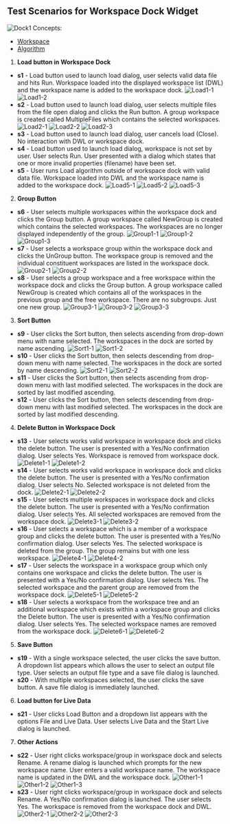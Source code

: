 ## Test Scenarios for Workspace Dock Widget 
![Dock1](ScenariosScreenshots/MantidDock.png)
Concepts:
 - [Workspace](http://docs.mantidproject.org/nightly/concepts/Workspace.html)
 - [Algorithm](http://docs.mantidproject.org/nightly/concepts/Algorithm.html)
 
1. **Load button in Workspace Dock**
 * **s1** - Load button used to launch load dialog, user selects valid data file and hits Run. Workspace loaded into the displayed workspace list (DWL) and the workspace name is added to the workspace dock. ![Load1-1](ScenariosScreenshots/Load1-1.png) ![Load1-2](ScenariosScreenshots/Load1-2.png)
 * **s2** - Load button used to launch load dialog, user selects multiple files from the file open dialog and clicks the Run button. A group workspace is created called MultipleFiles which contains the selected workspaces. ![Load2-1](ScenariosScreenshots/Load2-1.png) ![Load2-2](ScenariosScreenshots/Load2-2.png) ![Load2-3](ScenariosScreenshots/Load2-3.png)
 * **s3** - Load button used to launch load dialog, user cancels load (Close). No interaction with DWL or workspace dock.
 * **s4** - Load button used to launch load dialog, workspace is not set by user. User selects Run. User presented with a dialog which states that one or more invalid properties (filename) have been set.
 * **s5** - User runs Load algorithm outside of workspace dock with valid data file. Workspace loaded into DWL and the workspace name is added to the workspace dock. ![Load5-1](ScenariosScreenshots/Load5-1.png) ![Load5-2](ScenariosScreenshots/Load5-2.png) ![Load5-3](ScenariosScreenshots/Load5-3.png)
2. **Group Button**
 * **s6** - User selects multiple workspaces within the workspace dock and clicks the Group button.  A group workspace called NewGroup is created which contains the selected workspaces. The workspaces are no longer displayed independently of the group. ![Group1-1](ScenariosScreenshots/Group1-1.png) ![Group1-2](ScenariosScreenshots/Group1-2.png) ![Group1-3](ScenariosScreenshots/Group1-3.png)
 * **s7** - User selects a workspace group within the workspace dock and clicks the UnGroup button. The workspace group is removed and the individual constituent workspaces are listed in the workspace dock. ![Group2-1](ScenariosScreenshots/Group2-1.png) ![Group2-2](ScenariosScreenshots/Group2-2.png)
 * **s8** - User selects a group workspace and a free workspace within the workspace dock and clicks the Group button. A group workspace called NewGroup is created which contains all of the workspaces in the previous group and the free workspace. There are no subgroups. Just one new group. ![Group3-1](ScenariosScreenshots/Group3-1.png) ![Group3-2](ScenariosScreenshots/Group3-2.png) ![Group3-3](ScenariosScreenshots/Group3-3.png)
3. **Sort Button**
 * **s9** - User clicks the Sort button, then selects ascending from drop-down menu with name selected. The workspaces in the dock are sorted by name ascending. ![Sort1-1](ScenariosScreenshots/Sort1-1.png) ![Sort1-2](ScenariosScreenshots/Sort1-2.png)
 * **s10** - User clicks the Sort button, then selects descending from drop-down menu with name selected. The workspaces in the dock are sorted by name descending. ![Sort2-1](ScenariosScreenshots/Sort2-1.png) ![Sort2-2](ScenariosScreenshots/Sort2-2.png)
 * **s11** - User clicks the Sort button, then selects ascending from drop-down menu with last modified selected. The workspaces in the dock are sorted by last modified ascending.
 * **s12** - User clicks the Sort button, then selects descending from drop-down menu with last modified selected. The workspaces in the dock are sorted by last modified descending.
4. **Delete Button in Workspace Dock**
 * **s13** - User selects works valid workspace in workspace dock and clicks the delete button. The user is presented with a Yes/No confirmation dialog. User selects Yes. Workspace is removed from workspace dock. ![Delete1-1](ScenariosScreenshots/Delete1-1.png) ![Delete1-2](ScenariosScreenshots/Delete1-2.png)
 * **s14** - User selects works valid workspace in workspace dock and clicks the delete button. The user is presented with a Yes/No confirmation dialog. User selects No. Selected workspace is not deleted from the dock. ![Delete2-1](ScenariosScreenshots/Delete2-1.png) ![Delete2-2](ScenariosScreenshots/Delete2-2.png)
 * **s15** - User selects multiple workspaces in workspace dock and clicks the delete button. The user is presented with a Yes/No confirmation dialog. User selects Yes. All selected workspaces are removed from the workspace dock. ![Delete3-1](ScenariosScreenshots/Delete3-1.png) ![Delete3-2](ScenariosScreenshots/Delete3-2.png)
 * **s16** - User selects a workspace which is a member of a workspace group and clicks the delete button. The user is presented with a Yes/No confirmation dialog. User selects Yes. The selected workspace is deleted from the group. The group remains but with one less workspace. ![Delete4-1](ScenariosScreenshots/Delete4-1.png) ![Delete4-2](ScenariosScreenshots/Delete4-2.png)
 * **s17** - User selects the workspace in a workspace group which only contains one workspace and clicks the delete button. The user is presented with a Yes/No confirmation dialog. User selects Yes. The selected workspace and the parent group are removed from the workspace dock. ![Delete5-1](ScenariosScreenshots/Delete5-1.png) ![Delete5-2](ScenariosScreenshots/Delete5-2.png)
 * **s18** - User selects a workspace from the workspace tree and an additional workspace which exists within a workspace group and clicks the Delete button. The user is presented with a Yes/No confirmation dialog. User selects Yes. The selected workspace names are removed from the workspace dock. ![Delete6-1](ScenariosScreenshots/Delete6-1.png) ![Delete6-2](ScenariosScreenshots/Delete6-2.png)
5. **Save Button**
 * **s19** - With a single workspace selected, the user clicks the save button. A dropdown list appears which allows the user to select an output file type. User selects an output file type and a save file dialog is launched.
 * **s20** - With multiple workspaces selected, the user clicks the save button. A save file dialog is immediately launched.
6. **Load button for Live Data**
 * **s21** - User clicks Load Button and a dropdown list appears with the options File and Live Data. User selects Live Data and the Start Live dialog is launched.
7. **Other Actions**
 * **s22** - User right clicks workspace/group in workspace dock and selects Rename. A rename dialog is launched which prompts for the new workspace name. User enters a valid workspace name. The workspace name is updated in the DWL and the workspace dock. ![Other1-1](ScenariosScreenshots/Other1-1.png) ![Other1-2](ScenariosScreenshots/Other1-2.png) ![Other1-3](ScenariosScreenshots/Other1-3.png)
 * **s23** - User right clicks workspace/group in workspace dock and selects Rename. A Yes/No confirmation dialog is launched. The user selects Yes. The workspace is removed from the workspace dock and DWL. ![Other2-1](ScenariosScreenshots/Other2-1.png) ![Other2-2](ScenariosScreenshots/Other2-2.png) ![Other2-3](ScenariosScreenshots/Other2-3.png)
 
 <link href="ScenariosScreenshots/style.css" type="text/css" rel="stylesheet" />